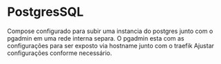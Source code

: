 # PostgresSQL

Compose configurado para subir uma instancia do postgres junto com o pgadmin em uma rede interna separa.
O pgadmin esta com as configurações para ser exposto via hostname junto com o traefik
Ajustar configurações conforme necessário.
